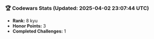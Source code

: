 ### 🏆 Codewars Stats (Updated: 2025-04-02 23:07:44 UTC)

- **Rank:** 8 kyu
- **Honor Points:** 3
- **Completed Challenges:** 1

